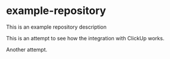 # example-repository

This is an example repository description

This is an attempt to see how the integration with ClickUp works. 

Another attempt. 
